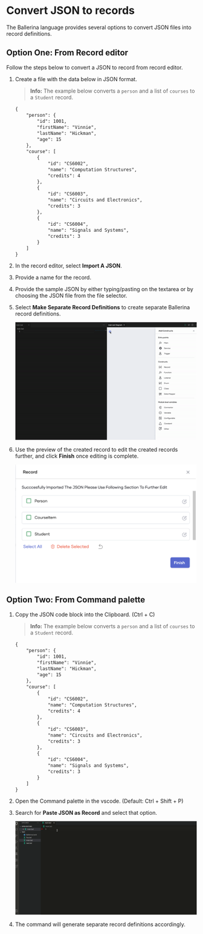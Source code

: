 # Convert JSON to records

The Ballerina language provides several options to convert JSON files into record definitions. 
## Option One: From Record editor

Follow the steps below to convert a JSON to record from record editor.

1.  Create a file with the data below in JSON format.

    >**Info:** The example below converts a `person` and a list of `courses` to a `Student` record. 
    >
    ```
    {
        "person": {
            "id": 1001,
            "firstName": "Vinnie",
            "lastName": "Hickman",
            "age": 15
        },
        "course": [
            {
                "id": "CS6002",
                "name": "Computation Structures",
                "credits": 4
            },
            {
                "id": "CS6003",
                "name": "Circuits and Electronics",
                "credits": 3
            },
            {
                "id": "CS6004",
                "name": "Signals and Systems",
                "credits": 3
            }
        ]
    }
    ```

2. In the record editor, select **Import A JSON**.

3. Provide a name for the record.

4. Provide the sample JSON by either typing/pasting on the textarea or by choosing the JSON file from the file selector.

5. Select **Make Separate Record Definitions** to create separate Ballerina record definitions.

    ![Import a JSON](../img/record-editor/import-JSON.gif "Import a JSON from record editor and covert to a record")

6. Use the preview of the created record to edit the created records further, and click **Finish** once editing is complete.

    ![Preview created records](../img/record-editor/preview.png "Preview the created records")

## Option Two: From Command palette

1.  Copy the JSON code block into the Clipboard. (Ctrl + C)

    >**Info:** The example below converts a `person` and a list of `courses` to a `Student` record. 
    >
    ```
    {
        "person": {
            "id": 1001,
            "firstName": "Vinnie",
            "lastName": "Hickman",
            "age": 15
        },
        "course": [
            {
                "id": "CS6002",
                "name": "Computation Structures",
                "credits": 4
            },
            {
                "id": "CS6003",
                "name": "Circuits and Electronics",
                "credits": 3
            },
            {
                "id": "CS6004",
                "name": "Signals and Systems",
                "credits": 3
            }
        ]
    }
    ```

2. Open the Command palette in the vscode. (Default: Ctrl + Shift + P)

3. Search for **Paste JSON as Record** and select that option.

    ![Paste a JSON](../img/record-editor/paste-JSON.gif "Convert a copied JSON into records by using command pallate")

4. The command will generate separate record definitions accordingly.